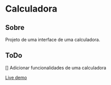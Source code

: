 # Calculadora

## Sobre

Projeto de uma interface de uma calculadora.

## ToDo

[] Adicionar funcionalidades de uma calculadora

[Live demo](https://boracodar-one.vercel.app/)
